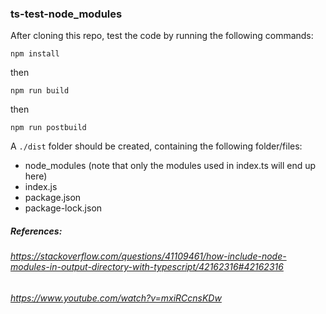 ### ts-test-node_modules

After cloning this repo, test the code by running the following commands:

`npm install`

then

`npm run build`

then

`npm run postbuild`

A `./dist` folder should be created, containing the following folder/files:
- node_modules (note that only the modules used in index.ts will end up here)
- index.js
- package.json
- package-lock.json


##### References:
###### https://stackoverflow.com/questions/41109461/how-include-node-modules-in-output-directory-with-typescript/42162316#42162316
###### https://www.youtube.com/watch?v=mxiRCcnsKDw